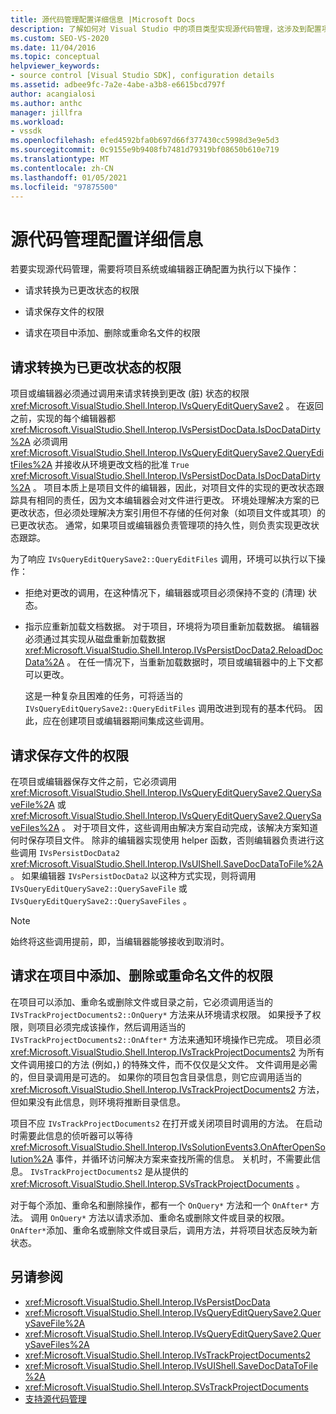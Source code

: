 ```yaml
---
title: 源代码管理配置详细信息 |Microsoft Docs
description: 了解如何对 Visual Studio 中的项目类型实现源代码管理，这涉及到配置项目系统或编辑器来请求权限。
ms.custom: SEO-VS-2020
ms.date: 11/04/2016
ms.topic: conceptual
helpviewer_keywords:
- source control [Visual Studio SDK], configuration details
ms.assetid: adbee9fc-7a2e-4abe-a3b8-e6615bcd797f
author: acangialosi
ms.author: anthc
manager: jillfra
ms.workload:
- vssdk
ms.openlocfilehash: efed4592bfa0b697d66f377430cc5998d3e9e5d3
ms.sourcegitcommit: 0c9155e9b9408fb7481d79319bf08650b610e719
ms.translationtype: MT
ms.contentlocale: zh-CN
ms.lasthandoff: 01/05/2021
ms.locfileid: "97875500"
---
```

# <a name="source-control-configuration-details"></a>源代码管理配置详细信息
若要实现源代码管理，需要将项目系统或编辑器正确配置为执行以下操作：

- 请求转换为已更改状态的权限

- 请求保存文件的权限

- 请求在项目中添加、删除或重命名文件的权限

## <a name="request-permission-to-transition-to-changed-state"></a>请求转换为已更改状态的权限
 项目或编辑器必须通过调用来请求转换到更改 (脏) 状态的权限 <xref:Microsoft.VisualStudio.Shell.Interop.IVsQueryEditQuerySave2> 。 在返回之前，实现的每个编辑器都 <xref:Microsoft.VisualStudio.Shell.Interop.IVsPersistDocData.IsDocDataDirty%2A> 必须调用 <xref:Microsoft.VisualStudio.Shell.Interop.IVsQueryEditQuerySave2.QueryEditFiles%2A> 并接收从环境更改文档的批准 `True` <xref:Microsoft.VisualStudio.Shell.Interop.IVsPersistDocData.IsDocDataDirty%2A> 。 项目本质上是项目文件的编辑器，因此，对项目文件的实现的更改状态跟踪具有相同的责任，因为文本编辑器会对文件进行更改。 环境处理解决方案的已更改状态，但必须处理解决方案引用但不存储的任何对象（如项目文件或其项）的已更改状态。 通常，如果项目或编辑器负责管理项的持久性，则负责实现更改状态跟踪。

 为了响应 `IVsQueryEditQuerySave2::QueryEditFiles` 调用，环境可以执行以下操作：

- 拒绝对更改的调用，在这种情况下，编辑器或项目必须保持不变的 (清理) 状态。

- 指示应重新加载文档数据。 对于项目，环境将为项目重新加载数据。 编辑器必须通过其实现从磁盘重新加载数据 <xref:Microsoft.VisualStudio.Shell.Interop.IVsPersistDocData2.ReloadDocData%2A> 。 在任一情况下，当重新加载数据时，项目或编辑器中的上下文都可以更改。

  这是一种复杂且困难的任务，可将适当的 `IVsQueryEditQuerySave2::QueryEditFiles` 调用改进到现有的基本代码。 因此，应在创建项目或编辑器期间集成这些调用。

## <a name="request-permission-to-save-a-file"></a>请求保存文件的权限
 在项目或编辑器保存文件之前，它必须调用 <xref:Microsoft.VisualStudio.Shell.Interop.IVsQueryEditQuerySave2.QuerySaveFile%2A> 或 <xref:Microsoft.VisualStudio.Shell.Interop.IVsQueryEditQuerySave2.QuerySaveFiles%2A> 。 对于项目文件，这些调用由解决方案自动完成，该解决方案知道何时保存项目文件。 除非的编辑器实现使用 helper 函数，否则编辑器负责进行这些调用 `IVsPersistDocData2` <xref:Microsoft.VisualStudio.Shell.Interop.IVsUIShell.SaveDocDataToFile%2A> 。 如果编辑器 `IVsPersistDocData2` 以这种方式实现，则将调用 `IVsQueryEditQuerySave2::QuerySaveFile` 或 `IVsQueryEditQuerySave2::QuerySaveFiles` 。

> [!NOTE]
> 始终将这些调用提前，即，当编辑器能够接收到取消时。

## <a name="request-permission-to-add-remove-or-rename-files-in-the-project"></a>请求在项目中添加、删除或重命名文件的权限
 在项目可以添加、重命名或删除文件或目录之前，它必须调用适当的 `IVsTrackProjectDocuments2::OnQuery*` 方法来从环境请求权限。 如果授予了权限，则项目必须完成该操作，然后调用适当的 `IVsTrackProjectDocuments2::OnAfter*` 方法来通知环境操作已完成。 项目必须 <xref:Microsoft.VisualStudio.Shell.Interop.IVsTrackProjectDocuments2> 为所有文件调用接口的方法 (例如，) 的特殊文件，而不仅仅是父文件。 文件调用是必需的，但目录调用是可选的。 如果你的项目包含目录信息，则它应调用适当的 <xref:Microsoft.VisualStudio.Shell.Interop.IVsTrackProjectDocuments2> 方法，但如果没有此信息，则环境将推断目录信息。

 项目不应 `IVsTrackProjectDocuments2` 在打开或关闭项目时调用的方法。 在启动时需要此信息的侦听器可以等待 <xref:Microsoft.VisualStudio.Shell.Interop.IVsSolutionEvents3.OnAfterOpenSolution%2A> 事件，并循环访问解决方案来查找所需的信息。 关机时，不需要此信息。 `IVsTrackProjectDocuments2` 是从提供的 <xref:Microsoft.VisualStudio.Shell.Interop.SVsTrackProjectDocuments> 。

 对于每个添加、重命名和删除操作，都有一个 `OnQuery*` 方法和一个 `OnAfter*` 方法。 调用 `OnQuery*` 方法以请求添加、重命名或删除文件或目录的权限。 `OnAfter*`添加、重命名或删除文件或目录后，调用方法，并将项目状态反映为新状态。

## <a name="see-also"></a>另请参阅

- <xref:Microsoft.VisualStudio.Shell.Interop.IVsPersistDocData>
- <xref:Microsoft.VisualStudio.Shell.Interop.IVsQueryEditQuerySave2.QuerySaveFile%2A>
- <xref:Microsoft.VisualStudio.Shell.Interop.IVsQueryEditQuerySave2.QuerySaveFiles%2A>
- <xref:Microsoft.VisualStudio.Shell.Interop.IVsTrackProjectDocuments2>
- <xref:Microsoft.VisualStudio.Shell.Interop.IVsUIShell.SaveDocDataToFile%2A>
- <xref:Microsoft.VisualStudio.Shell.Interop.SVsTrackProjectDocuments>
- [支持源代码管理](../../extensibility/internals/supporting-source-control.md)
